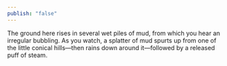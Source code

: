 ```yaml
---
publish: "false"
---
```

The ground here rises in several wet piles of mud, from which you hear an irregular bubbling. As you watch, a splatter of mud spurts up from one of the little conical hills—then rains down around it—followed by a released puff of steam.
